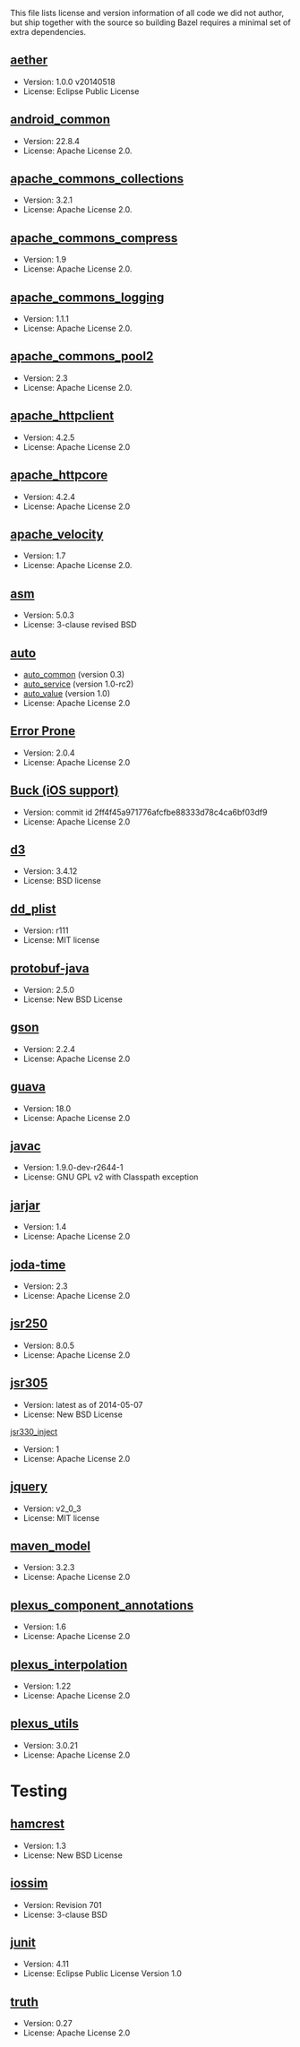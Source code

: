 This file lists license and version information of all code we did not
author, but ship together with the source so building Bazel requires
a minimal set of extra dependencies.


[aether](http://eclipse.org/aether/)
--------

* Version: 1.0.0 v20140518
* License: Eclipse Public License


[android_common](http://mvnrepository.com/artifact/com.android.tools/sdk-common)
----------------------------

* Version: 22.8.4
* License: Apache License 2.0.


[apache_commons_collections](http://commons.apache.org/proper/commons-collections/)
----------------------------

* Version: 3.2.1
* License: Apache License 2.0.


[apache_commons_compress](http://commons.apache.org/proper/commons-compress/)
----------------------------

* Version: 1.9
* License: Apache License 2.0.


[apache_commons_logging](http://commons.apache.org/proper/commons-logging/)
------------------------

* Version: 1.1.1
* License: Apache License 2.0.

[apache_commons_pool2](https://commons.apache.org/proper/commons-pool/)
------------------------

* Version: 2.3
* License: Apache License 2.0.


[apache_httpclient](http://hc.apache.org/httpclient-3.x/)
-------------------

* Version: 4.2.5
* License: Apache License 2.0


[apache_httpcore](https://hc.apache.org/httpcomponents-core-ga/)
-----------------

* Version: 4.2.4
* License: Apache License 2.0


[apache_velocity](http://velocity.apache.org/)
-----------------

* Version: 1.7
* License: Apache License 2.0.


[asm](https://asm.ow2.org)
-----

* Version: 5.0.3
* License: 3-clause revised BSD


[auto](https://github.com/google/auto)
------

* [auto_common](https://github.com/google/auto/tree/master/common) (version 0.3)
* [auto_service](https://github.com/google/auto/tree/master/service) (version 1.0-rc2)
* [auto_value](https://github.com/google/auto/tree/master/value) (version 1.0)
* License: Apache License 2.0

[Error Prone](https://github.com/google/error-prone)
-------------

* Version: 2.0.4
* License: Apache License 2.0

[Buck (iOS support)](http://facebook.github.io/buck/)
--------------------

* Version: commit id 2ff4f45a971776afcfbe88333d78c4ca6bf03df9
* License: Apache License 2.0


[d3](http://d3js.org/)
----

* Version: 3.4.12
* License: BSD license


[dd_plist](http://plist.googlecode.com/svn-history/r111/trunk/)
----------

* Version: r111
* License: MIT license


[protobuf-java](https://code.google.com/p/protobuf/)
---------------

* Version: 2.5.0
* License: New BSD License


[gson](https://code.google.com/p/google-gson/)
------

* Version: 2.2.4
* License: Apache License 2.0


[guava](https://code.google.com/p/guava-libraries/)
-------

* Version: 18.0
* License: Apache License 2.0


[javac](https://github.com/google/error-prone-javac)
-------

* Version: 1.9.0-dev-r2644-1
* License: GNU GPL v2 with Classpath exception


[jarjar](https://code.google.com/p/jarjar/)
-----------

* Version: 1.4
* License: Apache License 2.0


[joda-time](http://www.joda.org/joda-time/)
-----------

* Version: 2.3
* License: Apache License 2.0


[jsr250](https://repository.apache.org/content/repositories/orgapachetomcat-002)
--------
* Version: 8.0.5
* License: Apache License 2.0


[jsr305](https://code.google.com/p/jsr-305/)
--------

* Version: latest as of 2014-05-07
* License: New BSD License


[jsr330_inject](https://code.google.com/p/atinject/)

* Version: 1
* License: Apache License 2.0


[jquery](http://jquery.com)
--------

* Version: v2_0_3
* License: MIT license


[maven_model](http://maven.apache.org/ref/3.2.5/maven-model/)
-------------
* Version: 3.2.3
* License: Apache License 2.0


[plexus_component_annotations](http://mvnrepository.com/artifact/org.codehaus.plexus/plexus-component-annotations)
----------------------

* Version: 1.6
* License: Apache License 2.0

[plexus_interpolation](http://mvnrepository.com/artifact/org.codehaus.plexus/plexus-interpolation)
----------------------

* Version: 1.22
* License: Apache License 2.0


[plexus_utils](http://mvnrepository.com/artifact/org.codehaus.plexus/plexus-utils)
--------------

* Version: 3.0.21
* License: Apache License 2.0


Testing
=======

[hamcrest](https://code.google.com/p/hamcrest/)
----------

* Version: 1.3
* License: New BSD License


[iossim](https://code.google.com/p/google-toolbox-for-mac/source/browse/trunk/UnitTesting/iossim?r=701)
--------

* Version: Revision 701
* License: 3-clause BSD


[junit](http://junit.org/)
-------

* Version: 4.11
* License: Eclipse Public License Version 1.0


[truth](http://google.github.io/truth/)
-------

* Version: 0.27
* License: Apache License 2.0
